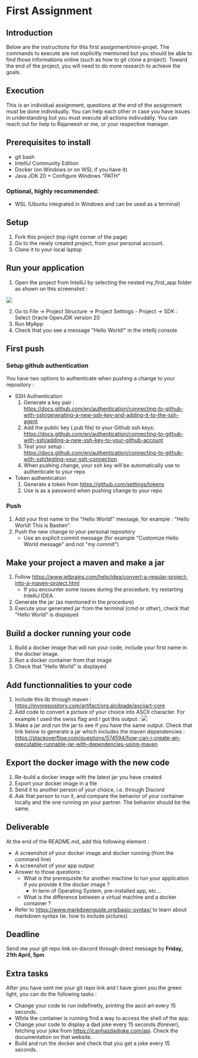 # First Assignment

## Introduction
Below are the instructions for this first assignment/mini-projet. The commands to execute are not explicitly mentioned but you should be able to find those informations online (such as how to git clone a project). Toward the end of the project, you will need to do more research to achieve the goals.

## Execution
This is an individual assignment, questions at the end of the assignment must be done individually. You can help each other in case you have issues in understanding but you must execute all actions indivudally.
You can reach out for help to Rajaneesh or me, or your respective manager.

## Prerequisites to install
- git bash
- IntelliJ Community Edition
- Docker (on Windows or on WSL if you have it)
- Java JDK 20 + Configure Windows "PATH"

### Optional, highly recommended:
- WSL (Ubuntu integrated in Windows and can be used as a terminal)

## Setup
1. Fork this project (top right corner of the page)
2. Go to the newly created project, from your personal account.
3. Clone it to your local laptop

## Run your application
1. Open the project from IntelliJ by selecting the nested my_first_app folder as shown on this screenshot :

![](doc/project_location.png)

2. Go to File -> Project Structure -> Project Settings - Project -> SDK : Select Oracle OpenJDK version 20
3. Run MyApp
3. Check that you see a message "Hello World!" in the intellij console

## First push
### Setup github authentication 
You have two options to authenticate when pushing a change to your repository :
- SSH Authentication
    1. Generate a key pair : https://docs.github.com/en/authentication/connecting-to-github-with-ssh/generating-a-new-ssh-key-and-adding-it-to-the-ssh-agent
    2. Add the public key (.pub file) to your Github ssh keys: https://docs.github.com/en/authentication/connecting-to-github-with-ssh/adding-a-new-ssh-key-to-your-github-account
    3. Test your setup : https://docs.github.com/en/authentication/connecting-to-github-with-ssh/testing-your-ssh-connection
    4. When pushing change, your ssh key will be automatically use to authenticate to your repo
- Token authentication
    1. Generate a token from https://github.com/settings/tokens
    2. Use is as a password when pushing change to your repo
### Push
1. Add your first name to the "Hello World!" message, for example : "Hello World! This is Bastien".
2. Push the new change to your personal repository
    - Use an explicit commit message (for example "Customize Hello World message" and not "my commit")

## Make your project a maven and make a jar
1. Follow https://www.jetbrains.com/help/idea/convert-a-regular-project-into-a-maven-project.html
    - If you encounter some issues during the procedure, try restarting IntelliJ IDEA.
2. Generate the jar (as mentioned in the procedure)
2. Execute your generated jar from the terminal (cmd or other), check that "Hello World" is displayed

 ## Build a docker running your code
 1. Build a docker image that will run your code, include your first name in the docker image.
 2. Run a docker container from that image
 3. Check that "Hello World" is displayed

## Add functionnalities to your code
1. Include this lib through maven : https://mvnrepository.com/artifact/org.alcibiade/asciiart-core
2. Add code to convert a picture of your choice into ASCII character. For example I used the swiss flag and I got this output :
![](doc/sample_ascii_art_from_picture.png)
3. Make a jar and run the jar to see if you have the same output. Check that link below to generate a jar which includes the maven dependencies :
 https://stackoverflow.com/questions/574594/how-can-i-create-an-executable-runnable-jar-with-dependencies-using-maven

 ## Export the docker image with the new code
 1. Re-build a docker image with the latest jar you have created
 2. Export your docker image in a file
 3. Send it to another person of your choice, i.e. through Discord
 4. Ask that person to run it, and compare the behavior of your container locally and the one running on your partner. The behavior should be the same.

 ## Deliverable
 At the end of the README.md, add this following element :
 - A screenshot of your docker image and docker running (from the command line)
 - A screenshot of your app output
 - Answer to those questions :
    - What is the prerequisite for another machine to run your application if you provide it the docker image ?
        - In term of Operating System, pre-installed app, etc...
    - What is the difference between a virtual machine and a docker container ?
- Refer to https://www.markdownguide.org/basic-syntax/ to learn about markdown syntax (ie. how to include pictures)
## Deadline
Send me your git repo link on discord through direct message by **Friday, 21th April, 5pm**.

## Extra tasks
After you have sent me your git repo link and I have given you the green light, you can do the following tasks :
- Change your code to run indefinetly, printing the ascii art every 15 seconds. 
- While the container is running find a way to access the shell of the app.
-  Change your code to display a dad joke every 15 seconds (forever), fetching your joke from https://icanhazdadjoke.com/api. Check the documentation on that website.
- Build and run the docker and check that you get a joke every 15 seconds.
